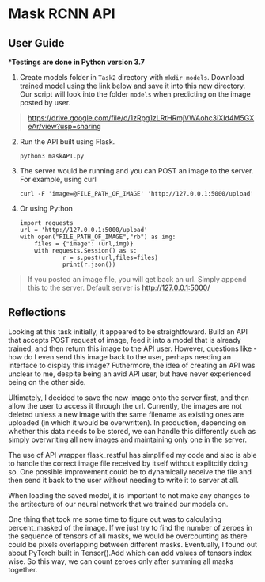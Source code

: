<h1>Mask RCNN API</h1>

<h2>User Guide</h2>

*<strong>Testings are done in Python version 3.7</strong>

1. Create models folder in `Task2` directory with `mkdir models`. Download trained model using the link below and save it into this new directory.
Our script will look into the folder `models` when predicting on the image posted by user.
> https://drive.google.com/file/d/1zRpg1zLRtHRmjVWAohc3iXId4M5GXeAr/view?usp=sharing
2. Run the API built using Flask.

    `python3 maskAPI.py`

3. The server would be running and you can POST an image to the server. For example, using curl
    
    `curl -F 'image=@FILE_PATH_OF_IMAGE' 'http://127.0.0.1:5000/upload'`

4. Or using Python

    ```
    import requests
    url = 'http://127.0.0.1:5000/upload'
    with open("FILE_PATH_OF_IMAGE","rb") as img:
        files = {"image": (url,img)}
        with requests.Session() as s:
		        r = s.post(url,files=files)
		        print(r.json())
    ```
> If you posted an image file, you will get back an url. Simply append this to the server. Default server is http://127.0.0.1:5000/

<h2>Reflections </h2>

Looking at this task initially, it appeared to be straightfoward. Build an API that accepts POST request of image, feed it into a model that is already
trained, and then return this image to the API user. However, questions like - how do I even send this image back to the user, perhaps needing an
interface to display this image? Futhermore, the idea of creating an API was unclear to me, despite being an avid API user, but have never experienced being
on the other side.

Ultimately, I decided to save the new image onto the server first, and then allow the user to access it through the url. Currently,
the images are not deleted unless a new image with the same filename as existing ones are uploaded (in which it would be overwritten). In production,
depending on whether this data needs to be stored, we can handle this differently such as simply overwriting all new images and maintaining only one in the server.

The use of API wrapper flask_restful has simplified my code and also is able to handle the correct image file received by itself without explitcitly doing so. One
possible improvement could be to dynamically receive the file and then send it back to the user without needing to write it to server at all.

When loading the saved model, it is important to not make any changes to the artitecture of our neural network that we trained our models on.

One thing that took me some time to figure out was to calculating percent_masked of the image. If we just try to find the number of zeroes in the sequence of
tensors of all masks, we would be overcounting as there could be pixels overlapping between different masks. Eventually, I found out about PyTorch built in
Tensor().Add which can add values of tensors index wise. So this way, we can count zeroes only after summing all masks together.

